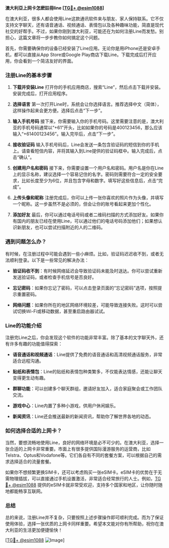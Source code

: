 **澳大利亞上网卡怎麽註冊line [[TG💪+ @esim1088](https://t.me/s/esim1088)]**

在澳大利亚，很多人都会使用Line这款通讯软件来与朋友、家人保持联系。它不仅支持文字聊天，还有语音通话、视频通话、表情包以及各种趣味功能，简直是现代社交的好帮手。不过，如果你刚到澳大利亚，可能还在为如何注册Line而发愁。别担心，这篇文章将一步步教你如何搞定这个问题。

首先，你需要确保你的设备已经安装了Line应用。无论你是用iPhone还是安卓手机，都可以直接从App Store或Google Play商店下载Line。下载完成后打开应用，你会看到一个简洁友好的界面。

### 注册Line的基本步骤

1. **下载并安装Line**
   打开你的手机应用商店，搜索“Line”，然后点击下载并安装。安装完成后，打开应用程序。

2. **选择语言**
   第一次打开Line时，系统会让你选择语言。推荐选择中文（简体），这样操作起来会更方便。选择后点击“下一步”。

3. **输入手机号码**
   接下来，你需要输入你的手机号码。这里需要注意的是，澳大利亚的手机号码通常以“+61”开头，比如如果你的号码是400123456，那么应该输入“+61400123456”。输入完毕后，点击“下一步”。

4. **接收验证码**
   输入手机号码后，Line会发送一条包含验证码的短信到你的手机上。请查看短信内容，并将其输入到Line提供的验证码框中。输入完成后，点击“确认”。

5. **创建用户名和密码**
   接下来，你需要设置一个用户名和密码。用户名是你在Line上的显示名称，建议选择一个容易记住的名字。密码则需要符合一定的安全要求，比如长度至少为6位，并且包含字母和数字。填写好这些信息后，点击“完成”。

6. **上传头像和昵称**
   注册完成后，你可以上传一张你喜欢的照片作为头像，并填写一个昵称。这一步虽然不是必须的，但会让你的账号看起来更加个性化。

7. **添加好友**
   最后，你可以通过电话号码或者二维码扫描的方式添加好友。如果你有国内的朋友已经在使用Line，可以通过他们的电话号码添加他们；如果想认识新朋友，也可以尝试扫描附近的人的二维码。

### 遇到问题怎么办？

有时候，在注册过程中可能会遇到一些小麻烦。比如，验证码迟迟收不到，或者无法顺利登录。以下是一些常见的解决办法：

- **验证码收不到**：有时候网络延迟会导致验证码未能及时送达。你可以尝试重新发送验证码，或者检查手机信号是否良好。
  
- **忘记密码**：如果你忘记了密码，可以点击登录页面的“忘记密码”选项，按照提示重置密码。

- **网络问题**：如果你所在的地区网络环境较差，可能导致连接失败。这时可以尝试切换Wi-Fi或移动数据，甚至重启路由器试试。

### Line的功能介绍

注册完Line之后，你会发现这个软件的功能非常丰富。除了基本的文字聊天外，还有许多有趣的功能值得探索：

- **语音通话和视频通话**：Line提供了免费的语音通话和高清视频通话服务，非常适合远程沟通。
  
- **贴纸和表情包**：Line的贴纸和表情包种类繁多，不仅能表达情感，还能让聊天变得更生动有趣。

- **群聊功能**：可以创建多个聊天群组，邀请好友加入，适合家庭聚会或工作团队交流。

- **游戏中心**：Line内置了多种小游戏，供用户休闲娱乐。

- **新闻资讯**：Line还会推送最新的新闻资讯，帮助你了解世界各地的动态。

### 如何选择合适的上网卡？

当然，要想流畅地使用Line，良好的网络环境是必不可少的。在澳大利亚，选择一张合适的上网卡非常重要。市面上有很多提供国际漫游服务的运营商，比如Telstra、Optus和Vodafone等。它们各自有不同的套餐方案，可以根据自己的需求选择适合的流量套餐。

如果你不想频繁更换SIM卡，还可以考虑购买一张eSIM卡。eSIM卡的优势在于无需物理插拔，可以直接通过手机设置激活，非常适合经常旅行的人士。例如，[TG💪+ @esim1088](https://t.me/s/esim1088) 提供的eSIM卡就非常受欢迎，支持多个国家和地区，让你随时随地都能畅享互联网。

### 总结

总的来说，注册Line并不复杂，只要按照上述步骤操作即可顺利完成。而为了保证使用体验，选择一张优质的上网卡同样重要。希望本文能对你有所帮助，祝你在澳大利亚的生活更加便捷愉快！

[[TG💪+ @esim1088](https://t.me/s/esim1088) ![Image](https://i.postimg.cc/4NQfJmqS/Snipaste-2025-05-13-00-14-12.png)]